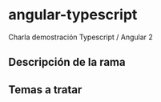 # angular-typescript
Charla demostración Typescript / Angular 2

## Descripción de la rama

## Temas a tratar



